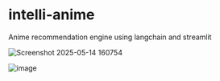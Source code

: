 # intelli-anime
Anime recommendation engine using langchain and streamlit

![Screenshot 2025-05-14 160754](https://github.com/user-attachments/assets/69ebc865-fce6-418a-ad1c-2c47dfd7abe8)


![image](https://github.com/user-attachments/assets/e6f32add-652e-4d57-96af-60d0cc79b8fb)
